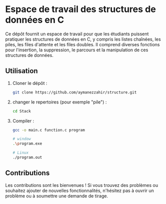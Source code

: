 # Espace de travail des structures de données en C

Ce dépôt fournit un espace de travail pour que les étudiants puissent pratiquer les structures de données en C, y compris les listes chaînées, les piles, les files d'attente et les files doubles. Il comprend diverses fonctions pour l'insertion, la suppression, le parcours et la manipulation de ces structures de données.

## Utilisation

1. Cloner le dépôt :
   ```bash
   git clone https://github.com/aymanezzahir/structure.git
   ```
2. changer le repertoires (pour exemple "pile") :
   ```bash
   cd Stack
   ```
3. Compiler :
   ```bash
   gcc -o main.c function.c program
   
   # window
   .\program.exe
   
   # Linux
   ./program.out
   ```

## Contributions

Les contributions sont les bienvenues ! Si vous trouvez des problèmes ou souhaitez ajouter de nouvelles fonctionnalités, n'hésitez pas à ouvrir un problème ou à soumettre une demande de tirage.


